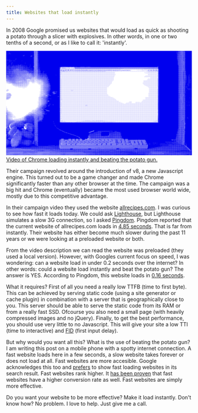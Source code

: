 ```yaml
---
title: Websites that load instantly
---
```


In 2008 Google promised us websites that would load as quick as shooting a potato through a slicer with explosives. In other words, in one or two tenths of a second, or as I like to call it: 'instantly'.

<a href="https://youtu.be/nCgQDjiotG0"><img src="/uploads/instantly.gif" alt="Video of Chrome loading instantly and beating the potato gun." /><br />Video of Chrome loading instantly and beating the potato gun.</a>

Their campaign revolved around the introduction of v8, a new Javascript engine. This turned out to be a game changer and made Chrome significantly faster than any other browser at the time. The campaign was a big hit and Chrome (eventually) became the most used browser world wide, mostly due to this competitive advantage.

In their campaign video they used the website [allrecipes.com](https://www.allrecipes.com). I was curious to see how fast it loads today. We could ask [Lighthouse](https://web.dev), but Lighthouse simulates a slow 3G connection, so I asked [Pingdom](https://www.pingdom.com). Pingdom reported that the current website of allrecipes.com loads in [4.85 seconds](/uploads/Screenshot_20190801-100756.png). That is far from instantly. Their website has either become much slower during the past 11 years or we were looking at a preloaded website or both.

From the video description we can read the website was preloaded (they used a local version). However, with Googles current focus on speed, I was wondering: can a website load in under 0.2 seconds over the internet? In other words: could a website load instantly and beat the potato gun? The answer is YES. According to Pingdom, this website loads in [0.16 seconds](/uploads/Screenshot_20190801-112656.png).

What it requires? First of all you need a really low TTFB (time to first byte). This can be achieved by serving static code (using a site generator or cache plugin) in combination with a server that is geographically close to you. This server should be able to serve the static code from its RAM or from a really fast SSD. Ofcourse you also need a small page (with heavily compressed images and no jQuery). Finally, to get the best performance, you should use very little to no Javascript. This will give your site a low TTI (time to interactive) and [FID](https://developers.google.com/speed/docs/insights/v5/about?hl=nl-NL&utm_source=PSI&utm_medium=incoming-link&utm_campaign=PSI) (first input delay).

But why would you want all this? What is the use of beating the potato gun? I am writing this post on a mobile phone with a spotty internet connection. A fast website loads here in a few seconds, a slow website takes forever or does not load at all. Fast websites are more accesible. Google acknowledges this too and [prefers](https://webmasters.googleblog.com/2018/01/using-page-speed-in-mobile-search.html?m=1) to show fast loading websites in its search result. Fast websites rank higher. It [has been proven](https://www.thinkwithgoogle.com/marketing-resources/data-measurement/mobile-page-speed-new-industry-benchmarks/) that fast websites have a higher conversion rate as well. Fast websites are simply more effective.

Do you want your website to be more effective? Make it load instantly. Don't know how? No problem. I love to help. Just give me a call.
